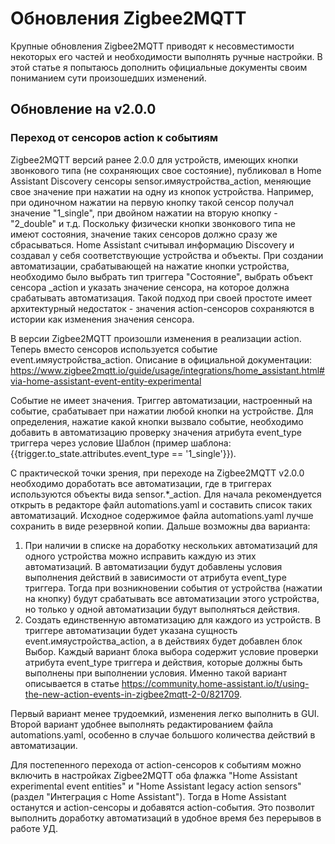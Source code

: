 # Обновления Zigbee2MQTT
Крупные обновления Zigbee2MQTT приводят к несовместимости некоторых его частей и необходимости выполнять ручные настройки. В этой статье я попытаюсь дополнить официальные документы своим пониманием сути произошедших изменений.

## Обновление на v2.0.0

### Переход от сенсоров action к событиям
Zigbee2MQTT версий ранее 2.0.0 для устройств, имеющих кнопки звонкового типа (не сохраняющих свое состояние), публиковал в Home Assistant Discovery сенсоры sensor.имяустройства_action, меняющие свое значение при нажатии на одну из кнопок устройства. Например, при одиночном нажатии на первую кнопку такой сенсор получал значение "1_single", при двойном нажатии на вторую кнопку - "2_double" и т.д. Поскольку физически кнопки звонкового типа не имеют состояния, значение таких сенсоров должно сразу же сбрасываться.
Home Assistant считывал информацию Discovery и создавал у себя соответствующие устройства и объекты.
При создании автоматизации, срабатывающей на нажатие кнопки устройства, необходимо было выбрать тип триггера "Состояние", выбрать объект сенсора _action и указать значение сенсора, на которое должна срабатывать автоматизация.
Такой подход при своей простоте имеет архитектурный недостаток - значения action-сенсоров сохраняются в истории как изменения значения сенсора.

В версии Zigbee2MQTT произошли изменения в реализации action. Теперь вместо сенсоров используется событие event.имяустройства_action. Описание в официальной документации:  https://www.zigbee2mqtt.io/guide/usage/integrations/home_assistant.html#via-home-assistant-event-entity-experimental

Событие не имеет значения. Триггер автоматизации, настроенный на событие, срабатывает при нажатии любой кнопки на устройстве. Для определения, нажатие какой кнопки вызвало событие, необходимо добавить в автоматизацию проверку значения атрибута event_type триггера через условие Шаблон (пример шаблона: {{trigger.to_state.attributes.event_type == '1_single'}}).

С практической точки зрения, при переходе на Zigbee2MQTT v2.0.0 необходимо доработать все автоматизации, где в триггерах используются объекты вида sensor.*_action.
Для начала рекомендуется открыть в редакторе файл automations.yaml и составить список таких автоматизаций. Исходное содержимое файла automations.yaml лучше сохранить в виде резервной копии.
Дальше возможны два варианта:
1. При наличии в списке на доработку нескольких автоматизаций для одного устройства можно исправить каждую из этих автоматизаций. В автоматизации будут добавлены условия выполнения действий в зависимости от атрибута event_type триггера. Тогда при возникновении события от устройства (нажатии на кнопку) будут срабатывать все автоматизации этого устройства, но только у одной автоматизации будут выполняться действия.
2. Создать единственную автоматизацию для каждого из устройств. В триггере автоматизации будет указана сущность event.имяустройства_action, а в действиях будет добавлен блок Выбор. Каждый вариант блока выбора содержит условие проверки атрибута event_type триггера и действия, которые должны быть выполнены при выполнении условия. Именно такой вариант описывается в статье https://community.home-assistant.io/t/using-the-new-action-events-in-zigbee2mqtt-2-0/821709.

Первый вариант менее трудоемкий, изменения легко выполнить в GUI. Второй вариант удобнее выполнять редактированием файла automations.yaml, особенно в случае большого количества действий в автоматизации.

Для постепенного перехода от action-сенсоров к событиям можно включить в настройках Zigbee2MQTT оба флажка "Home Assistant experimental event entities" и "Home Assistant legacy action sensors" (раздел "Интеграция с Home Assistant"). Тогда в Home Assistant останутся и action-сенсоры и добавятся action-события. Это позволит выполнить доработку автоматизаций в удобное время без перерывов в работе УД.  
